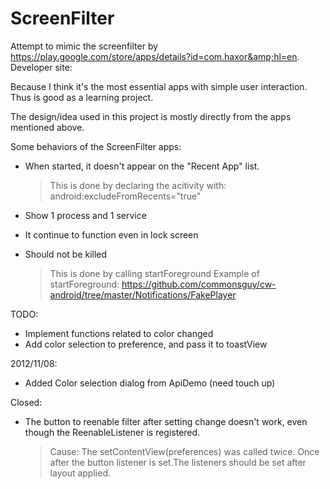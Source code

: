 ScreenFilter
============

Attempt to mimic the screenfilter by 
https://play.google.com/store/apps/details?id=com.haxor&amp;hl=en.
Developer site: 

Because I think it's the most essential apps with simple user interaction. 
Thus is good as a learning project.

The design/idea used in this project is mostly directly from the apps mentioned above.

Some behaviors of the ScreenFilter apps:
- When started, it doesn't appear on the "Recent App" list. 
  > This is done by declaring the acitivity with:
      android:excludeFromRecents="true"
  
- Show 1 process and 1 service 

- It continue to function even in lock screen

- Should not be killed
  > This is done by calling startForeground
  > Example of startForeground: https://github.com/commonsguy/cw-android/tree/master/Notifications/FakePlayer
  
  
TODO:
- Implement functions related to color changed
- Add color selection to preference, and pass it to toastView

2012/11/08:
- Added Color selection dialog from ApiDemo (need touch up)

Closed: 
- The button to reenable filter after setting change doesn't work, even though the ReenableListener is registered.
  > Cause: The setContentView(preferences) was called twice. Once after the button listener is set.The listeners should be set after layout applied. 


